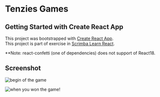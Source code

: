# Tenzies Games

## Getting Started with Create React App

This project was bootstrapped with [Create React App](https://github.com/facebook/create-react-app).\
This project is part of exercise in [Scrimba Learn React](https://scrimba.com/learn/learnreact).

**Note: react-confetti (one of dependencies) does not support of React18.

## Screenshot

![begin of the game](https://i.ibb.co/3YHM0qv/37-D21130-6141-4416-8786-3-A36-ED2363-C1.jpg)

![when you won the game!](https://i.ibb.co/m05Z6Y5/BFBAEF88-E2-CF-422-D-A97-F-F7-FEF03-C998-B.jpg)